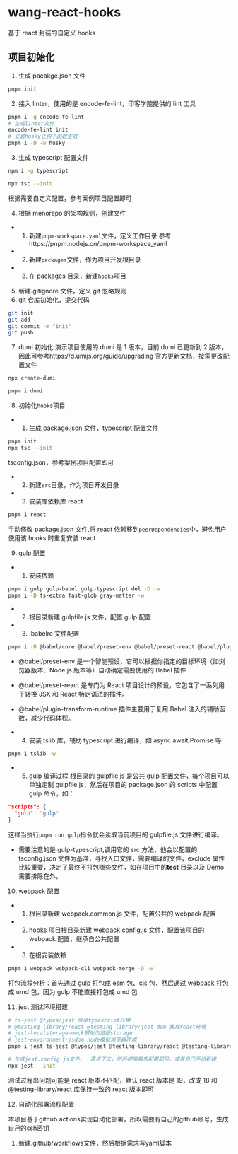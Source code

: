 # wang-react-hooks

基于 react 封装的自定义 hooks

## 项目初始化

1. 生成 pacakge.json 文件

```bash
pnpm init
```

2. 接入 linter，使用的是 encode-fe-lint，印客学院提供的 lint 工具

```bash
pnpm i -g encode-fe-lint
# 生成linter文件
encode-fe-lint init
# 安装husky让钩子函数生效
pnpm i -D -w husky
```

3. 生成 typescript 配置文件

```bash
npm i -g typescript

npx tsc --init
```

根据需要自定义配置，参考案例项目配置即可

4. 根据 menorepo 的架构规则，创建文件

- 1. 新建`pnpm-workspace.yaml`文件，定义工作目录 参考https://pnpm.nodejs.cn/pnpm-workspace_yaml
- 2. 新建`packages`文件，作为项目开发根目录
- 3. 在 packages 目录，新建`hooks`项目

5. 新建.gitignore 文件，定义 git 忽略规则
6. git 仓库初始化，提交代码

```bash
git init
git add .
git commit -m "init"
git push
```

7. dumi 初始化
   演示项目使用的 dumi 是 1 版本，目前 dumi 已更新到 2 版本，因此可参考https://d.umijs.org/guide/upgrading
   官方更新文档，按需更改配置文件

```bash
npx create-dumi

pnpm i dumi
```

8. 初始化`hooks`项目

- 1. 生成 package.json 文件，typescript 配置文件

```bash
pnpm init
npx tsc --init
```

tsconfig.json，参考案例项目配置即可

- 2. 新建`src`目录，作为项目开发目录
- 3. 安装库依赖库 react

```bash
pnpm i react
```

手动修改 package.json 文件,将 react 依赖移到`peerDependencies`中，避免用户使用该 hooks 时重复安装 react

9. gulp 配置

- 1. 安装依赖

```bash
pnpm i gulp gulp-babel gulp-typescript del -D -w
pnpm i -D fs-extra fast-glob gray-matter -w
```

- 2. 根目录新建 gulpfile.js 文件，配置 gulp 配置
- 3. .babelrc 文件配置

```bash
pnpm i -D @babel/core @babel/preset-env @babel/preset-react @babel/plugin-transform-runtime -w
```

- @babel/preset-env 是一个智能预设，它可以根据你指定的目标环境（如浏览器版本、Node.js 版本等）自动确定需要使用的 Babel 插件
- @babel/preset-react 是专门为 React 项目设计的预设，它包含了一系列用于转换 JSX 和 React 特定语法的插件。
- @babel/plugin-transform-runtime 插件主要用于复用 Babel 注入的辅助函数，减少代码体积。

- 4. 安装 tslib 库，辅助 typescript 进行编译，如 async await,Promise 等

```bash
pnpm i tslib -w
```

- 5. gulp 编译过程
     根目录的 gulpfile.js 是公共 gulp 配置文件，每个项目可以单独定制 gulpfile.js，然后在项目的 package.json 的 scripts 中配置 gulp 命令，如：

```json
"scripts": {
  "gulp": "gulp"
}
```

这样当执行`pnpm run gulp`指令就会读取当前项目的 gulpfile.js 文件进行编译。

- 需要注意的是 gulp-typescript,调用它的 src 方法，他会以配置的 tsconfig.json 文件为基准，寻找入口文件，需要编译的文件，exclude 属性比较重要，决定了最终不打包哪些文件，如在项目中的**test** 目录以及 Demo 需要排除在外。

10. webpack 配置

- 1. 根目录新建 webpack.common.js 文件，配置公共的 webpack 配置
- 2. hooks 项目根目录新建 webpack.config.js 文件，配置该项目的 webpack 配置，继承自公共配置
- 3. 在根安装依赖

```bash
pnpm i webpack webpack-cli webpack-merge -D -w
```

打包流程分析：首先通过 gulp 打包成 esm 包、cjs 包，然后通过 webpack 打包成 umd 包，因为 gulp 不能直接打包成 umd 包

11. jest 测试环境搭建

```bash
# ts-jest @types/jest 继承typescript环境
# @testing-library/react @testing-library/jest-dom 集成react环境
# jest-localstorage-mock模拟浏览器storage
# jest-environment-jsdom node模拟浏览器环境
pnpm i jest ts-jest @types/jest @testing-library/react @testing-library/jest-dom jest-localstorage-mock jest-environment-jsdom -D -w

# 生成jest.config.js文件，一直点下去，然后根据需求配置即可。或者自己手动新建
npx jest --init
```

测试过程出问题可能是 react 版本不匹配，默认 react 版本是 19，改成 18 和@testing-library/react 库保持一致的 react 版本即可

12. 自动化部署流程配置

本项目基于github actions实现自动化部署，所以需要有自己的github账号，生成自己的ssh密钥

1. 新建.github/workflows文件，然后根据需求写yaml脚本
